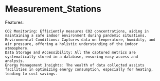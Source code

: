 # Measurement_Stations


Features:

    CO2 Monitoring: Efficiently measures CO2 concentrations, aiding in maintaining a safe indoor environment during pandemic situations.
    Environmental Conditions: Captures data on temperature, humidity, and air pressure, offering a holistic understanding of the indoor atmosphere.
    Data Storage and Accessibility: All the captured metrics are systematically stored in a database, ensuring easy access and analysis.
    Energy Management Insights: The wealth of data collected assists facilities in optimizing energy consumption, especially for heating, leading to cost savings.


